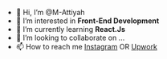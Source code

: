 - 👋 Hi, I’m @M-Attiyah
- 👀 I’m interested in **Front-End Development**
- 🌱 I’m currently learning **React.Js**
- 💞️ I’m looking to collaborate on ...
- 📫 How to reach me [Instagram](https://www.instagram.com/mahmoudattiyah) OR [Upwork](https://www.upwork.com/freelancers/~01c0ee4a9d77b71d20)

<!---
M-Attiyah/M-Attiyah is a ✨ special ✨ repository because its `README.md` (this file) appears on your GitHub profile.
You can click the Preview link to take a look at your changes.
--->

